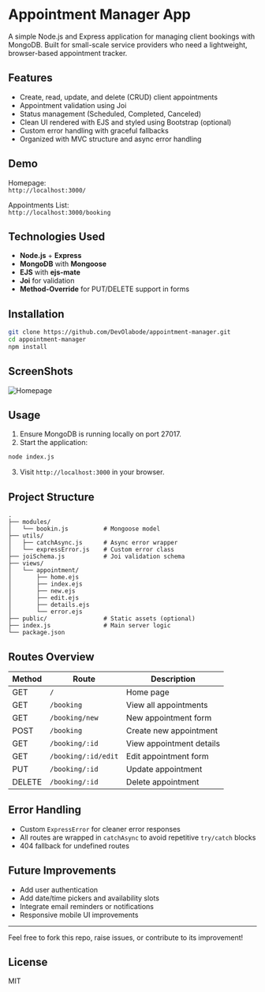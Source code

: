 # Appointment Manager App

A simple Node.js and Express application for managing client bookings with MongoDB. Built for small-scale service providers who need a lightweight, browser-based appointment tracker.

## Features

- Create, read, update, and delete (CRUD) client appointments
- Appointment validation using Joi
- Status management (Scheduled, Completed, Canceled)
- Clean UI rendered with EJS and styled using Bootstrap (optional)
- Custom error handling with graceful fallbacks
- Organized with MVC structure and async error handling

## Demo

Homepage:  
`http://localhost:3000/`

Appointments List:  
`http://localhost:3000/booking`

## Technologies Used

- **Node.js** + **Express**
- **MongoDB** with **Mongoose**
- **EJS** with **ejs-mate**
- **Joi** for validation
- **Method-Override** for PUT/DELETE support in forms

## Installation

```bash
git clone https://github.com/DevOlabode/appointment-manager.git
cd appointment-manager
npm install
```

## ScreenShots
![Homepage]('images/home.png')
## Usage

1. Ensure MongoDB is running locally on port 27017.
2. Start the application:

```bash
node index.js
```

3. Visit `http://localhost:3000` in your browser.

## Project Structure

```
.
├── modules/
│   └── bookin.js          # Mongoose model
├── utils/
│   ├── catchAsync.js      # Async error wrapper
│   └── expressError.js    # Custom error class
├── joiSchema.js           # Joi validation schema
├── views/
│   └── appointment/
│       ├── home.ejs
│       ├── index.ejs
│       ├── new.ejs
│       ├── edit.ejs
│       ├── details.ejs
│       └── error.ejs
├── public/                # Static assets (optional)
├── index.js               # Main server logic
└── package.json
```

## Routes Overview

| Method | Route              | Description                  |
|--------|-------------------|------------------------------|
| GET    | `/`               | Home page                    |
| GET    | `/booking`        | View all appointments        |
| GET    | `/booking/new`    | New appointment form         |
| POST   | `/booking`        | Create new appointment       |
| GET    | `/booking/:id`    | View appointment details     |
| GET    | `/booking/:id/edit` | Edit appointment form       |
| PUT    | `/booking/:id`    | Update appointment           |
| DELETE | `/booking/:id`    | Delete appointment           |

## Error Handling

- Custom `ExpressError` for cleaner error responses
- All routes are wrapped in `catchAsync` to avoid repetitive `try/catch` blocks
- 404 fallback for undefined routes

## Future Improvements

- Add user authentication
- Add date/time pickers and availability slots
- Integrate email reminders or notifications
- Responsive mobile UI improvements

---

Feel free to fork this repo, raise issues, or contribute to its improvement!

## License

MIT
